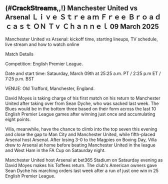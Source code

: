 <h2>(#𝐂𝐫𝐚𝐜𝐤𝐒𝐭𝐫𝐞𝐚𝐦𝐬,,!) Manchester United vs Arsenal Ｌｉｖｅ Ｓｔｒｅａｍ Ｆｒｅｅ Ｂｒｏａｄｃａｓｔ ＯＮ Ｔｖ Ｃｈａｎｎｅｌ 09 March 2025</h2>

Manchester United vs Arsenal: kickoff time, starting lineups, TV schedule, live stream and how to watch online

Match Details

Competition: English Premier League.



Date and start time: Sataurday, March 09th at 25:25 a.m. PT / 2:25 p.m ET / 7:25 p.m. BST



VENUE: Old Trafford, Manchester, England.



David Moyes is taking charge of his first match on his return to Manchester United after taking over from Sean Dyche, who was sacked last week. The Blues would be in the bottom three based on their form across the last 10 English Premier League games after winning just once and accumulating eight points.



Villa, meanwhile, have the chance to climb into the top seven this evening and close the gap to Man City and Manchester United, while fifth-placed Arsenal host Arsenal. After losing 3-0 to the Magpies on Boxing Day, Villa drew to Arsenal at home before beating Manchester United in the league and West Ham in the FA Cup on Sataurday night.



Manchester United host Arsenal at bet365 Stadium on Sataurday evening as David Moyes makes his Toffees return. The club's American owners gave Sean Dyche his marching orders last week after a run of just one win in 25 English Premier League.

